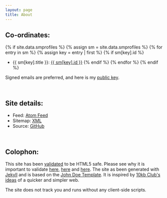 ```yaml
---
layout: page
title: About
---
```


<h2>Co-ordinates:</h2>

{% if site.data.smprofiles %}
{% assign sm = site.data.smprofiles %}
{% for entry in sm %}
{% assign key = entry | first %}
{% if sm[key].id %}
- {{ sm[key].title }}: <a href="{{ sm[key].href }}" title="{{ sm[key].title }}">{{ sm[key].id }}</a>
{% endif %}
{% endfor %}
{% endif %}

Signed emails are preferred, and here is my [public key](/publickey.txt).

<br >
<h2>Site details:</h2>

- Feed: [Atom Feed](/feed.xml)
- Sitemap: [XML](/sitamap.xml)
- Source: [GitHub](https://github.com/5uie/website)

<br >
<h2>Colophon:</h2>

This site has been [validated](https://validator.w3.org/nu/?doc=https://5uie1.netlify.app) to be HTML5 safe. Please see why it is important to validate [here](https://validator.w3.org/docs/why.html), [here](https://universaldesign.ie/technology-ict/web-accessibility-techniques1/developer-s-introduction-and-index/dev-7-–-code-according-to-best-practices/dev-7-1-–-use-structural-and-semantic-markup-properly-and-validate-code/) and [here](https://stackoverflow.com/questions/7940/how-important-is-w3c-xhtml-css-validation-when-finalizing-work). The site as been generated with [Jekyll](https://jekyllrb.com) and is based on the [John Doe Template](https://github.com/bradleytaunt/john-doe-jekyll). It is inspired by [10kb Club's ideas](https://10kbclub.com/) of a quicker and simpler web.

The site does not track you and runs without any client-side scripts.
